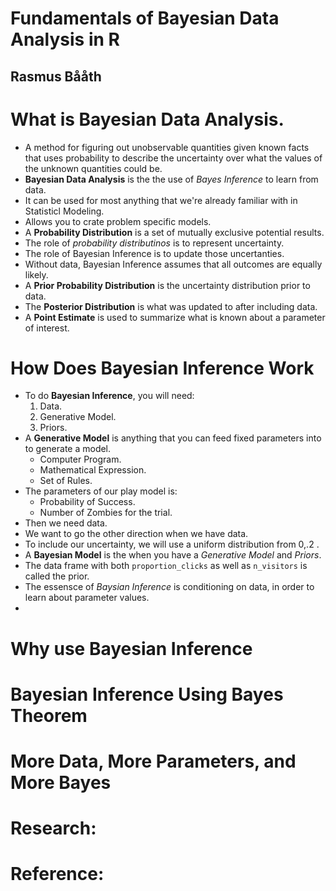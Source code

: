 # Fundamentals of Bayesian Data Analysis in R
## Rasmus Bååth

# What is Bayesian Data Analysis.
- A method for figuring out unobservable quantities given known facts that uses probability to describe the uncertainty over what the values of the unknown quantities could be.
- **Bayesian Data Analysis** is the the use of *Bayes Inference* to learn from data.
- It can be used for most anything that we're already familiar with in Statisticl Modeling.
- Allows you to crate problem specific models.
- A **Probability Distribution** is a set of mutually exclusive potential results.
- The role of *probability distributinos* is to represent uncertainty.
- The role of Bayesian Inference is to update those uncertanties.
- Without data, Bayesian Inference assumes that all outcomes are equally likely.
- A **Prior Probability Distribution** is the uncertainty distribution prior to data.
- The **Posterior Distribution** is what was updated to after including data.
- A **Point Estimate** is used to summarize what is known about a parameter of interest.

# How Does Bayesian Inference Work
- To do **Bayesian Inference**, you will need:
  1. Data.
  2. Generative Model.
  3. Priors.
- A **Generative Model** is anything that you can feed fixed parameters into to generate a model.
  * Computer Program.
  * Mathematical Expression.
  * Set of Rules.
- The parameters of our play model is:
  * Probability of Success.
  * Number of Zombies for the trial.
- Then we need data.
- We want to go the other direction when we have data.
- To include our uncertainty, we will use a uniform distribution from 0,.2 .
- A **Bayesian Model** is the when you have a *Generative Model* and *Priors*.
- The data frame with both `proportion_clicks` as well as `n_visitors` is called the prior.
- The essensce of *Baysian Inference* is conditioning on data, in order to learn about parameter values.
-




# Why use Bayesian Inference

# Bayesian Inference Using Bayes Theorem

# More Data, More Parameters, and More Bayes

# Research:

# Reference:
